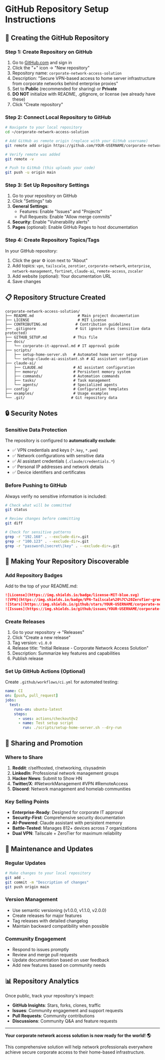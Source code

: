 # GitHub Repository Setup Instructions

## 🚀 Creating the GitHub Repository

### Step 1: Create Repository on GitHub
1. Go to [GitHub.com](https://github.com) and sign in
2. Click the "+" icon → "New repository"  
3. Repository name: `corporate-network-access-solution`
4. Description: "Secure VPN-based access to home server infrastructure from corporate networks behind enterprise proxies"
5. Set to **Public** (recommended for sharing) or **Private**
6. **DO NOT** initialize with README, .gitignore, or license (we already have these)
7. Click "Create repository"

### Step 2: Connect Local Repository to GitHub
```bash
# Navigate to your local repository
cd ~/corporate-network-access-solution

# Add GitHub as remote origin (replace with your GitHub username)
git remote add origin https://github.com/YOUR-USERNAME/corporate-network-access-solution.git

# Verify remote was added
git remote -v

# Push to GitHub (this uploads your code)
git push -u origin main
```

### Step 3: Set Up Repository Settings
1. Go to your repository on GitHub
2. Click "Settings" tab
3. **General Settings**:
   - Features: Enable "Issues" and "Projects" 
   - Pull Requests: Enable "Allow merge commits"
4. **Security**: Enable "Vulnerability alerts"
5. **Pages** (optional): Enable GitHub Pages to host documentation

### Step 4: Create Repository Topics/Tags
In your GitHub repository:
1. Click the gear ⚙️ icon next to "About"
2. Add topics: `vpn`, `tailscale`, `zerotier`, `corporate-network`, `enterprise`, `network-management`, `fortinet`, `claude-ai`, `remote-access`, `zscaler`
3. Add website (optional): Your documentation URL
4. Save changes

## 📋 Repository Structure Created

```
corporate-network-access-solution/
├── README.md                    # Main project documentation
├── LICENSE                      # MIT License
├── CONTRIBUTING.md             # Contribution guidelines
├── .gitignore                  # Git ignore rules (sensitive data protected)
├── GITHUB_SETUP.md            # This file
├── docs/
│   └── corporate-it-approval.md # IT approval guide
├── scripts/
│   ├── setup-home-server.sh   # Automated home server setup
│   └── setup-claude-ai-assistant.sh # AI assistant configuration
├── claude-ai/
│   ├── CLAUDE.md              # AI assistant configuration
│   ├── memory/                # Persistent memory system
│   ├── commands/              # Automation commands
│   ├── tasks/                 # Task management
│   └── agents/                # Specialized agents
├── config/                    # Configuration templates
├── examples/                  # Usage examples
└── .git/                     # Git repository data
```

## 🔒 Security Notes

### Sensitive Data Protection
The repository is configured to **automatically exclude**:
- ✅ VPN credentials and keys (`*.key`, `*.pem`)
- ✅ Network configurations with sensitive data
- ✅ AI assistant credentials (`.claude/credentials.*`)
- ✅ Personal IP addresses and network details
- ✅ Device identifiers and certificates

### Before Pushing to GitHub
Always verify no sensitive information is included:
```bash
# Check what will be committed
git status

# Review changes before committing
git diff

# Check for sensitive patterns
grep -r "192.168" . --exclude-dir=.git
grep -r "100.123" . --exclude-dir=.git  
grep -r "password\|secret\|key" . --exclude-dir=.git
```

## 🌟 Making Your Repository Discoverable

### Add Repository Badges
Add to the top of your README.md:
```markdown
![License](https://img.shields.io/badge/license-MIT-blue.svg)
![VPN](https://img.shields.io/badge/VPN-Tailscale%20%7C%20ZeroTier-green.svg)
![Stars](https://img.shields.io/github/stars/YOUR-USERNAME/corporate-network-access-solution.svg)
![Issues](https://img.shields.io/github/issues/YOUR-USERNAME/corporate-network-access-solution.svg)
```

### Create Releases
1. Go to your repository → "Releases"
2. Click "Create a new release"
3. Tag version: `v1.0.0`
4. Release title: "Initial Release - Corporate Network Access Solution"
5. Description: Summarize key features and capabilities
6. Publish release

### Set Up GitHub Actions (Optional)
Create `.github/workflows/ci.yml` for automated testing:
```yaml
name: CI
on: [push, pull_request]
jobs:
  test:
    runs-on: ubuntu-latest
    steps:
      - uses: actions/checkout@v2
      - name: Test setup script
        run: ./scripts/setup-home-server.sh --dry-run
```

## 📢 Sharing and Promotion

### Where to Share
1. **Reddit**: r/selfhosted, r/networking, r/sysadmin
2. **LinkedIn**: Professional network management groups
3. **Hacker News**: Submit to Show HN
4. **Twitter/X**: #NetworkManagement #VPN #RemoteAccess
5. **Discord**: Network management and homelab communities

### Key Selling Points
- **Enterprise-Ready**: Designed for corporate IT approval
- **Security-First**: Comprehensive security documentation
- **AI-Powered**: Claude assistant with persistent memory
- **Battle-Tested**: Manages 812+ devices across 7 organizations
- **Dual VPN**: Tailscale + ZeroTier for maximum reliability

## 🔄 Maintenance and Updates

### Regular Updates
```bash
# Make changes to your local repository
git add .
git commit -m "Description of changes"
git push origin main
```

### Version Management
- Use semantic versioning (v1.0.0, v1.1.0, v2.0.0)
- Create releases for major features
- Tag releases with detailed changelog
- Maintain backward compatibility when possible

### Community Engagement
- Respond to issues promptly
- Review and merge pull requests
- Update documentation based on user feedback
- Add new features based on community needs

## 📊 Repository Analytics

Once public, track your repository's impact:
- **GitHub Insights**: Stars, forks, clones, traffic
- **Issues**: Community engagement and support requests
- **Pull Requests**: Community contributions
- **Discussions**: Community Q&A and feature requests

---

**Your corporate network access solution is now ready for the world! 🌎**

This comprehensive solution will help network professionals everywhere achieve secure corporate access to their home-based infrastructure.